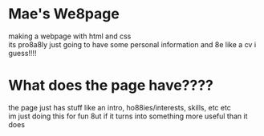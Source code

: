 # Mae's We8page
making a webpage with html and css\
its pro8a8ly just going to have some personal information and 8e like a cv i guess!!!!
# What does the page have????
the page just has stuff like an intro, ho88ies/interests, skills, etc etc\
im just doing this for fun 8ut if it turns into something more useful than it does
